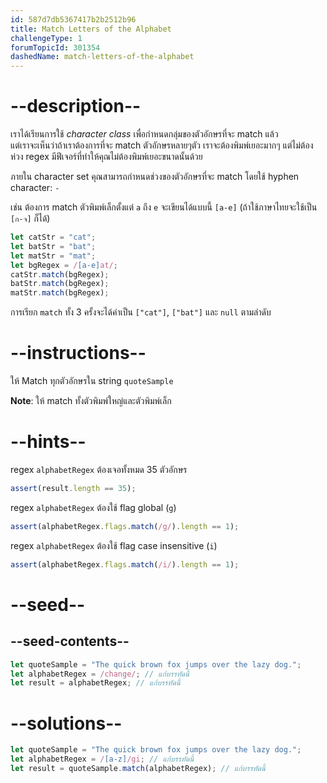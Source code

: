 ```yaml
---
id: 587d7db5367417b2b2512b96
title: Match Letters of the Alphabet
challengeType: 1
forumTopicId: 301354
dashedName: match-letters-of-the-alphabet
---
```


# --description--

เราได้เรียนการใช้ <dfn>character class</dfn> เพื่อกำหนดกลุ่มของตัวอักษรที่จะ match แล้ว  
แต่เราจะเห็นว่าถ้าเราต้องการที่จะ match ตัวอักษรหลายๆตัว เราจะต้องพิมพ์เยอะมากๆ แต่ไม่ต้องห่วง regex มีฟีเจอร์ที่ทำให้คุณไม่ต้องพิมพ์เยอะขนาดนั้นด้วย

ภายใน character set คุณสามารถกำหนดช่วงของตัวอักษรที่จะ match โดยใช้ hyphen character: `-`

เช่น ต้องการ match ตัวพิมพ์เล็กตั้งแต่ `a` ถึง `e` จะเขียนได้แบบนี้ `[a-e]` (ถ้าใช้ภาษาไทยจะใช้เป็น `[ก-จ]` ก็ได้)

```js
let catStr = "cat";
let batStr = "bat";
let matStr = "mat";
let bgRegex = /[a-e]at/;
catStr.match(bgRegex);
batStr.match(bgRegex);
matStr.match(bgRegex);
```

การเรียก `match` ทั้ง 3 ครั้งจะได้ค่าเป็น `["cat"]`, `["bat"]` และ `null` ตามลำดับ

# --instructions--

ให้ Match ทุกตัวอักษรใน string `quoteSample`

**Note**: ให้ match ทั้งตัวพิมพ์ใหญ่และตัวพิมพ์เล็ก

# --hints--

regex `alphabetRegex` ต้องเจอทั้งหมด 35 ตัวอักษร

```js
assert(result.length == 35);
```

regex `alphabetRegex` ต้องใช้ flag global (`g`)

```js
assert(alphabetRegex.flags.match(/g/).length == 1);
```

regex `alphabetRegex` ต้องใช้ flag case insensitive (`i`)

```js
assert(alphabetRegex.flags.match(/i/).length == 1);
```

# --seed--

## --seed-contents--

```js
let quoteSample = "The quick brown fox jumps over the lazy dog.";
let alphabetRegex = /change/; // แก้บรรทัดนี้
let result = alphabetRegex; // แก้บรรทัดนี้
```

# --solutions--

```js
let quoteSample = "The quick brown fox jumps over the lazy dog.";
let alphabetRegex = /[a-z]/gi; // แก้บรรทัดนี้
let result = quoteSample.match(alphabetRegex); // แก้บรรทัดนี้
```
